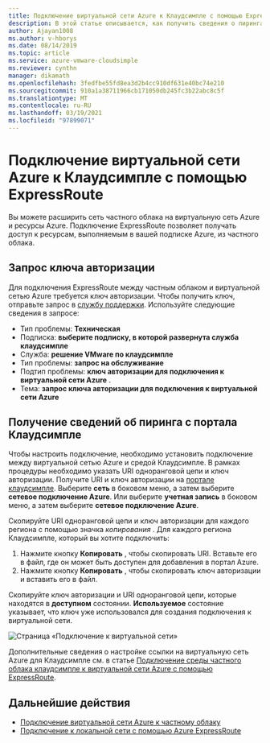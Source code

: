 ```yaml
---
title: Подключение виртуальной сети Azure к Клаудсимпле с помощью ExpressRoute — решение VMware для Azure от Клаудсимпле
description: В этой статье описывается, как получить сведения о пиринга для подключения между виртуальной сетью Azure и средой Клаудсимпле.
author: Ajayan1008
ms.author: v-hborys
ms.date: 08/14/2019
ms.topic: article
ms.service: azure-vmware-cloudsimple
ms.reviewer: cynthn
manager: dikamath
ms.openlocfilehash: 3fedfbe55fd8ea3d2b4cc910df631e40bc74e210
ms.sourcegitcommit: 910a1a38711966cb171050db245fc3b22abc8c5f
ms.translationtype: MT
ms.contentlocale: ru-RU
ms.lasthandoff: 03/19/2021
ms.locfileid: "97899071"
---
```

# <a name="connect-azure-virtual-network-to-cloudsimple-using-expressroute"></a>Подключение виртуальной сети Azure к Клаудсимпле с помощью ExpressRoute

Вы можете расширить сеть частного облака на виртуальную сеть Azure и ресурсы Azure. Подключение ExpressRoute позволяет получать доступ к ресурсам, выполняемым в вашей подписке Azure, из частного облака.

## <a name="request-authorization-key"></a>Запрос ключа авторизации

Для подключения ExpressRoute между частным облаком и виртуальной сетью Azure требуется ключ авторизации. Чтобы получить ключ, отправьте запрос в <a href="https://portal.azure.com/#blade/Microsoft_Azure_Support/HelpAndSupportBlade/newsupportrequest" target="_blank">службу поддержки</a>.  Используйте следующие сведения в запросе:

* Тип проблемы: **Техническая**
* Подписка: **выберите подписку, в которой развернута служба клаудсимпле**
* Служба: **решение VMware по клаудсимпле**
* Тип проблемы: **запрос на обслуживание**
* Подтип проблемы: **ключ авторизации для подключения к виртуальной сети Azure** .
* Тема: **запрос ключа авторизации для подключения к виртуальной сети Azure**

## <a name="get-peering-information-from-cloudsimple-portal"></a>Получение сведений об пиринга с портала Клаудсимпле

Чтобы настроить подключение, необходимо установить подключение между виртуальной сетью Azure и средой Клаудсимпле.  В рамках процедуры необходимо указать URI одноранговой цепи и ключ авторизации. Получите URI и ключ авторизации на [портале клаудсимпле](access-cloudsimple-portal.md).  Выберите **сеть** в боковом меню, а затем выберите **сетевое подключение Azure**. Или выберите **учетная запись** в боковом меню, а затем выберите **сетевое подключение Azure**.

Скопируйте URI одноранговой цепи и ключ авторизации для каждого региона с помощью значка *копирования* . Для каждого региона Клаудсимпле, который вы хотите подключить:

1. Нажмите кнопку **Копировать** , чтобы скопировать URI. Вставьте его в файл, где он может быть доступен для добавления в портал Azure.  
2. Нажмите кнопку **Копировать** , чтобы скопировать ключ авторизации и вставить его в файл.

Скопируйте ключ авторизации и URI одноранговой цепи, которые находятся в **доступном** состоянии.  **Используемое** состояние указывает, что ключ уже использовался для создания подключения к виртуальной сети.

![Страница «Подключение к виртуальной сети»](media/virtual-network-connection.png)

Дополнительные сведения о настройке ссылки на виртуальную сеть Azure для Клаудсимпле см. в статье [Подключение среды частного облака клаудсимпле к виртуальной сети Azure с помощью ExpressRoute](azure-expressroute-connection.md).

## <a name="next-steps"></a>Дальнейшие действия

* [Подключение виртуальной сети Azure к частному облаку](azure-expressroute-connection.md)
* [Подключение к локальной сети с помощью Azure ExpressRoute](on-premises-connection.md)

